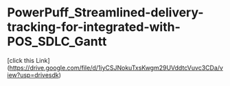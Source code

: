 # PowerPuff_Streamlined-delivery-tracking-for-integrated-with-POS_SDLC_Gantt
[click this Link] (https://drive.google.com/file/d/1iyCSJNokuTxsKwgm29UVddtcVuvc3CDa/view?usp=drivesdk)
